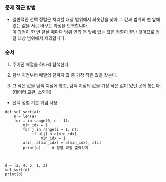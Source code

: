 ### 문제 접근 방법
* 일반적인 선택 정렬은 처리할 대상 범위에서 최솟값을 찾아 그 값과 범위의 맨 앞에 있는 값을 서로 바꾸는 과정을 반복합니다. <br> 
이 과정이 한 번 끝날 때마다 범위 안의 맨 앞에 있는 값은 정렬이 끝난 것이므로 정렬 대상 범위에서 제외합니다.

### 순서
1. 주어진 배열을 하나씩 탐색한다. <br>

2. 탐색 지점부터 배열의 끝까지 값 중 가장 작은 값을 찾는다. <br>

3. 그 작은 값을 탐색 지점에 놓고, 탐색 지점의 값을 가장 작은 값이 있던 곳에 놓는다. (데이터 교환, 스와핑) <br>


* 선택 정렬 기본 개념 사용
```
def sel_sort(a):
    n = len(a)
    for i in range(0, n - 1):
        min_idx = i
        for j in range(i + 1, n):
            if a[j] < a[min_idx]
                min_idx = j
        a[i], a[min_idx] = a[min_idx], a[i]
        print(a)     # 정렬 과정 출력하기

 

d = [2, 4, 5, 1, 3]
sel_sort(d)
print(d)

```

